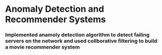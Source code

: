 #  Anomaly Detection and Recommender Systems

 ### Implemented anamoly detection algorithm to detect failing servers on the network and used collborative filtering to build a movie recommender system
 
 



